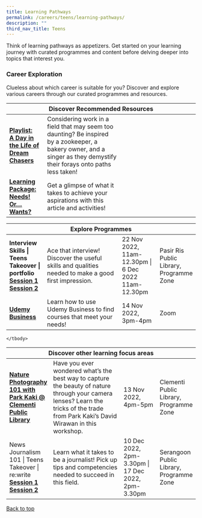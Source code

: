 ```yaml
---
title: Learning Pathways
permalink: /careers/teens/learning-pathways/
description: ""
third_nav_title: Teens
---
```

Think of learning pathways as appetizers. Get started on your learning journey with curated programmes and content before delving deeper into topics that interest you.

<h3><b>Career Exploration</b></h3>
Clueless about which career is suitable for you? Discover and explore various careers through our curated programmes and resources.
<div class="horizontal-scroll margin--bottom--lg">
  <table class="generic-table">
    <thead>
      <tr>
        <th class="is-uppercase has-weight-normal" colspan="4">Discover Recommended Resources</th>
      </tr>
    </thead>
    <tbody>
      <tr>
        <td style="width: 20%;"><a target="_blank" href="/careers/teens/content"><b> Playlist:<br>A Day in the Life of Dream Chasers</b></a></td>
        <td style="width: 40%;"> Considering work in a field that may seem too daunting? Be inspired by a zookeeper, a bakery owner, and a singer as they demystify their forays onto paths less taken!</td>
        <td style="width: 20%;"> </td>
        <td style="width: 20%;"> </td>
      </tr>
      <tr>
        <td><a target="_blank" href="https://nlb-learning-staging.netlify.app/careers/teens/content/#lp-wants"><b> Learning Package:<br>Needs! Or… Wants?</b></a></td>
        <td>Get a glimpse of what it takes to achieve your aspirations with this article and activities!</td>
        <td></td>
				<td></td></tr>
			

  </tbody>
  </table>
</div>

<div class="horizontal-scroll margin--bottom--lg">
  <table class="generic-table">
    <thead>
      <tr>
        <th class="is-uppercase has-weight-normal" colspan="4">Explore Programmes</th>
      </tr>
    </thead>
    <tbody>
			<tr>
         <td style="width: 20%;">
					 <b>Interview Skills | Teens Takeover | portfolio</b><br>
					 <a target="_blank" href="https://www.eventbrite.sg/e/interview-skills-teens-takeover-portfolio-tickets-429093960587?aff=odcleoeventsincollection">
						 <b>Session 1</b></a>
						 <br>
						 					 <a target="_blank" href="https://www.eventbrite.sg/e/interview-skills-teens-takeover-portfolio-tickets-429094442027?aff=odcleoeventsincollection"><b>Session 2
</b></a>
				</td>
        <td style="width: 40%;"> Ace that interview! Discover the useful skills and qualities needed to make a good first impression.
        </td><td style="width: 20%;">22 Nov 2022,<br>11am-12.30pm | 
				<br> 6 Dec 2022 <br>11am-12.30pm
				</td>
        <td style="width: 20%;">Pasir Ris Public Library, <br>Programme Zone</td>
			</tr>
		<tr>
         <td style="width: 20%;"><a target="_blank" href="https://www.eventbrite.sg/e/udemy-business-tickets-422441492877?aff=ebdsoporgprofile"><b>Udemy Business
</b></a></td>
        <td style="width: 40%;">Learn how to use Udemy Business to find courses that meet your needs!</td>
       <td> 14 Nov 2022,<br>3pm-4pm</td>
        <td>Zoom<br></td></tr>
			  </tbody>
  </table>
</div>

<div class="horizontal-scroll margin--bottom--lg">
  <table class="generic-table">
    <thead>
      <tr>
        <th class="is-uppercase has-weight-normal" colspan="4">Discover other learning focus areas</th>
      </tr>
    </thead>
    <tbody>
			<tr>
        <td style="width: 20%;"><a target="_blank" href="https://www.eventbrite.sg/e/nature-photography-101-with-park-kaki-clementi-public-library-tickets-435602377437?aff=odcleoeventsincollection"><b>Nature Photography 101 with Park Kaki @ Clementi Public Library </td>
        <td style="width: 40%;">Have you ever wondered what’s the best way to capture the beauty of nature through your camera lenses? Learn the tricks of the trade from Park Kaki’s David Wirawan in this workshop.</td>
        <td style="width: 20%;">13 Nov 2022,<br>4pm-5pm</td>
					<td style="width: 20%;">Clementi Public Library, Programme Zone</td></tr>
			<tr>
        <td style="width: 20%;">
					News Journalism 101 | Teens Takeover | re:write <br><a target="_blank" href="https://www.eventbrite.sg/e/news-journalism-101-teens-takeover-rewrite-tickets-429092526297?aff=odcleoeventsincollection"><b>Session 1 </b></a>
					<a target="_blank" href="https://www.eventbrite.sg/e/news-journalism-101-teens-takeover-rewrite-tickets-429090249487?aff=odcleoeventsincollection"><b>Session 2 </b></a></td>
        <td style="width: 40%;"> Learn what it takes to be a journalist! Pick up tips and competencies needed to succeed in this field.</td>
        <td style="width: 20%;">10 Dec 2022, <br>2pm-3.30pm | <br>17 Dec 2022,<br>2pm-3.30pm</td>
        <td style="width: 20%;">Serangoon Public Library, Programme Zone</td>
      </tr>
					
    </tbody>
  </table>
</div>
<p class="has-text-right margin--top--xl"><a href="#main-content">Back to top</a></p>
